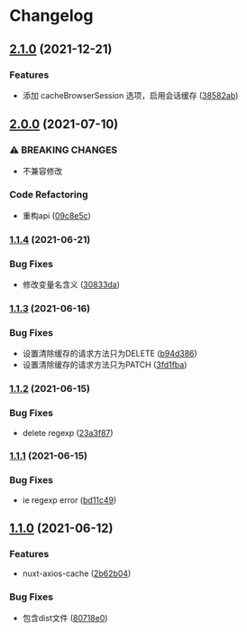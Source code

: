 # Changelog

## [2.1.0](https://www.github.com/fengsi-io/nuxt-axios-cache/compare/v2.0.0...v2.1.0) (2021-12-21)


### Features

* 添加 cacheBrowserSession 选项，启用会话缓存 ([38582ab](https://www.github.com/fengsi-io/nuxt-axios-cache/commit/38582ab69d656bfd8caa27564e2e5abfafdf3fbd))

## [2.0.0](https://www.github.com/fengsi-io/nuxt-axios-cache/compare/v1.1.4...v2.0.0) (2021-07-10)


### ⚠ BREAKING CHANGES

* 不兼容修改

### Code Refactoring

* 重构api ([09c8e5c](https://www.github.com/fengsi-io/nuxt-axios-cache/commit/09c8e5cf98c32a830ed6ef04bf93b4d1550797d6))

### [1.1.4](https://www.github.com/fengsi-io/nuxt-axios-cache/compare/v1.1.3...v1.1.4) (2021-06-21)


### Bug Fixes

* 修改变量名含义 ([30833da](https://www.github.com/fengsi-io/nuxt-axios-cache/commit/30833dae0b5b2f96b888e07464783c37a0658767))

### [1.1.3](https://www.github.com/fengsi-io/nuxt-axios-cache/compare/v1.1.2...v1.1.3) (2021-06-16)


### Bug Fixes

* 设置清除缓存的请求方法只为DELETE ([b94d386](https://www.github.com/fengsi-io/nuxt-axios-cache/commit/b94d38610c41ec48bda517f01ca1443b52a48b27))
* 设置清除缓存的请求方法只为PATCH ([3fd1fba](https://www.github.com/fengsi-io/nuxt-axios-cache/commit/3fd1fba1543c2539d9efd4e37d6f54be90c255d7))

### [1.1.2](https://www.github.com/fengsi-io/nuxt-axios-cache/compare/v1.1.1...v1.1.2) (2021-06-15)


### Bug Fixes

* delete regexp ([23a3f87](https://www.github.com/fengsi-io/nuxt-axios-cache/commit/23a3f874f288eb8bfe8ffcc02a4a22b04bd55bec))

### [1.1.1](https://www.github.com/fengsi-io/nuxt-axios-cache/compare/v1.1.0...v1.1.1) (2021-06-15)


### Bug Fixes

* ie regexp error ([bd11c49](https://www.github.com/fengsi-io/nuxt-axios-cache/commit/bd11c49b94572be66f7b53451322d243c66057fe))

## [1.1.0](https://www.github.com/fengsi-io/nuxt-axios-cache/compare/v1.0.0...v1.1.0) (2021-06-12)


### Features

* nuxt-axios-cache ([2b62b04](https://www.github.com/fengsi-io/nuxt-axios-cache/commit/2b62b04dd19f811fc9bf9d1705f256fd563f00fd))


### Bug Fixes

* 包含dist文件 ([80718e0](https://www.github.com/fengsi-io/nuxt-axios-cache/commit/80718e033af26ef82c0702d6b3e80c28d8662823))
